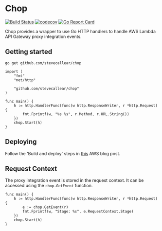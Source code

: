 # Chop
[![Build Status](https://travis-ci.org/stevecallear/chop.svg?branch=master)](https://travis-ci.org/stevecallear/chop)
[![codecov](https://codecov.io/gh/stevecallear/chop/branch/master/graph/badge.svg)](https://codecov.io/gh/stevecallear/chop)
[![Go Report Card](https://goreportcard.com/badge/github.com/stevecallear/chop)](https://goreportcard.com/report/github.com/stevecallear/chop)

Chop provides a wrapper to use Go HTTP handlers to handle AWS Lambda API Gateway proxy integration events.

## Getting started
```
go get github.com/stevecallear/chop
```
```
import (
    "fmt"
    "net/http"

    "github.com/stevecallear/chop"
)

func main() {
    h := http.HandlerFunc(func(w http.ResponseWriter, r *http.Request) {
        fmt.Fprintf(w, "%s %s", r.Method, r.URL.String())
    })
    chop.Start(h)
}
```

## Deploying
Follow the 'Build and deploy' steps in [this](https://aws.amazon.com/blogs/compute/announcing-go-support-for-aws-lambda/) AWS blog post. 

## Request Context
The proxy integration event is stored in the request context. It can be accessed using the `chop.GetEvent` function.

```
func main() {
    h := http.HandlerFunc(func(w http.ResponseWriter, r *http.Request) {
        e := chop.GetEvent(r)
        fmt.Fprintf(w, "Stage: %s", e.RequestContext.Stage)
    })
    chop.Start(h)
}
```